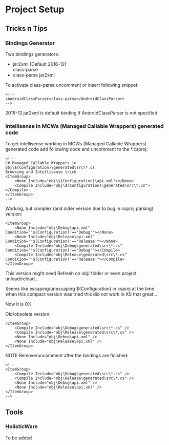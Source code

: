 # Project Setup 

## Tricks n Tips

### Bindings Generator

Two bindings generators:

*	jar2xml	[Default 2016-12]	
	<AndroidClassParser>class-parse</AndroidClassParser>
*	class-parse
	<AndroidClassParser>jar2xml</AndroidClassParser>

To activate class-parse uncomment or insert following snippet:

	<!--
	<AndroidClassParser>class-parse</AndroidClassParser>
	-->

2016-12 jar2xml is default binding if AndroidClassParser is not specified	


### Intellisense in MCWs (Managed Callable Wrappers) generated code

To get intellisense working in MCWs (Managed Callable Wrappers) generated code
add following code and uncomment to the *.csproj:

	<!--
	C# Managed Callable Wrappers in obj\$(Configuration)\generated\src\*.cs
	Browsing and Intellisense trick
	<ItemGroup>
		<None Include="obj\$(Configuration)\api.xml"></None>    
		<Compile Include="obj\$(Configuration)\generated\src\*.cs"></Compile>
	</ItemGroup>
	-->

Working, but complex (and older version due to bug in csproj parsing) version:

	<ItemGroup>
		<None Include="obj\Debug\api.xml" Condition="'$(Configuration)'=='Debug'"></None>    
		<None Include="obj\Release\api.xml" Condition="'$(Configuration)'=='Release'"></None>    
		<Compile Include="obj\Debug\generated\src\*.cs" Condition="'$(Configuration)'=='Debug'"></Compile>
		<Compile Include="obj\Release\generated\src\*.cs" Condition="'$(Configuration)'=='Release'"></Compile>
	</ItemGroup>

This version might need Refresh on obj/ folder or even project unload/reload…

Seems like escaping/unescaping $(Configuration) in csproj at the time when this 
compact version was tried this did not work in XS that great...

Now it is OK


Old/obsolete version:

	<ItemGroup>
		<Compile Include="obj\Debug\generated\src\*.cs" />
		<Compile Include="obj\Release\generated\src\*.cs" />
		<None Include="obj\Debug\api.xml" />
		<None Include="obj\Release\api.xml" />
	</ItemGroup>

NOTE Remove/uncomment after the bindings are finished:

    <!--
	<ItemGroup>
		<Compile Include="obj\Debug\generated\src\*.cs" />
		<Compile Include="obj\Release\generated\src\*.cs" />
		<None Include="obj\Debug\api.xml" />
		<None Include="obj\Release\api.xml" />
	</ItemGroup>
	-->


## Tools 



### HolisticWare

To be added
